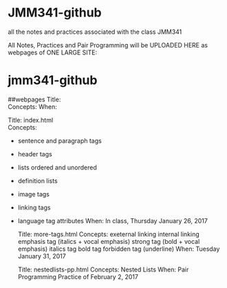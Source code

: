 # JMM341-github
all the notes and practices associated with the class JMM341 

All Notes, Practices and Pair Programming will be UPLOADED HERE as webpages of ONE LARGE SITE:
# jmm341-github

##webpages
  Title:   
  Concepts: 
  When:    
  
  Title:     index.html    
  Concepts:  
* sentence and paragraph tags
* header tags
* lists ordered and unordered
* definition lists
* image tags
* linking tags
* language tag attributes
  When:     In class, Thursday January 26, 2017
  
  Title:    more-tags.html
  Concepts: exeternal linking
            internal linking
            emphasis tag (italics + vocal emphasis)
            strong tag (bold + vocal emphasis)
            italics tag
            bold tag
            forbidden tag (underline)
  When:     Tuesday January 31, 2017
  
  Title:    nestedlists-pp.html
  Concepts: Nested Lists
  When:     Pair Programming Practice of February 2, 2017
 
 
